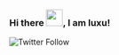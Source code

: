 ### Hi there <img src="https://raw.githubusercontent.com/MartinHeinz/MartinHeinz/master/wave.gif" width="30px">, I am luxu!

![Twitter Follow](https://img.shields.io/twitter/follow/luxu?style=social)

<!--
**luxu/luxu** is a ✨ _special_ ✨ repository because its `README.md` (this file) appears on your GitHub profile.

Here are some ideas to get you started:

- 🔭 I’m currently working on ...
- 🌱 I’m currently learning ...
- 👯 I’m looking to collaborate on ...
- 🤔 I’m looking for help with ...
- 💬 Ask me about ...
- 📫 How to reach me: ...
- 😄 Pronouns: ...
- ⚡ Fun fact: ...
-->

